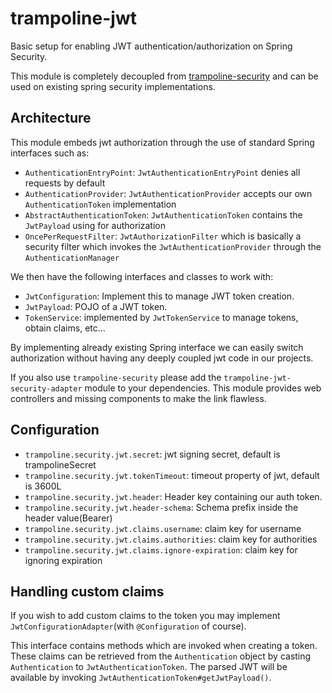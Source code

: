 # trampoline-jwt

Basic setup for enabling JWT authentication/authorization on Spring Security.
 
This module is completely decoupled from [trampoline-security](../trampoline-security) and can be used on existing spring security implementations.

## Architecture

This module embeds jwt authorization through the use of standard Spring interfaces such as:

- `AuthenticationEntryPoint`: `JwtAuthenticationEntryPoint` denies all requests by default
- `AuthenticationProvider`: `JwtAuthenticationProvider` accepts our own `AuthenticationToken` implementation
- `AbstractAuthenticationToken`: `JwtAuthenticationToken` contains the `JwtPayload` using for authorization
- `OncePerRequestFilter`: `JwtAuthorizationFilter` which is basically a security filter which invokes the `JwtAuthenticationProvider` through the `AuthenticationManager`

We then have the following interfaces and classes to work with:

- `JwtConfiguration`: Implement this to manage JWT token creation.
- `JwtPayload`: POJO of a JWT token.
- `TokenService`: implemented by `JwtTokenService` to manage tokens, obtain claims, etc...

By implementing already existing Spring interface we can easily switch authorization without having any deeply coupled jwt code in our projects.

If you also use `trampoline-security` please add the `trampoline-jwt-security-adapter` module to your dependencies.
This module provides web controllers and missing components to make the link flawless.

## Configuration

- `trampoline.security.jwt.secret`: jwt signing secret, default is trampolineSecret
- `trampoline.security.jwt.tokenTimeout`: timeout property of jwt, default is 3600L
- `trampoline.security.jwt.header`: Header key containing our auth token.
- `trampoline.security.jwt.header-schema`: Schema prefix inside the header value(Bearer)
- `trampoline.security.jwt.claims.username`: claim key for username
- `trampoline.security.jwt.claims.authorities`: claim key for authorities
- `trampoline.security.jwt.claims.ignore-expiration`: claim key for ignoring expiration

## Handling custom claims

If you wish to add custom claims to the token you may implement `JwtConfigurationAdapter`(with `@Configuration` of course).

This interface contains methods which are invoked when creating a token.
These claims can be retrieved from the `Authentication` object by casting `Authentication` to `JwtAuthenticationToken`.
The parsed JWT will be available by invoking `JwtAuthenticationToken#getJwtPayload()`.
